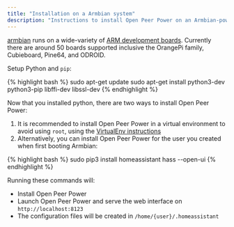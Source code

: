 ```yaml
---
title: "Installation on a Armbian system"
description: "Instructions to install Open Peer Power on an Armbian-powered systems."
---
```


[armbian](https://www.armbian.com) runs on a wide-variety of [ARM development boards](https://www.armbian.com/download/). Currently there are around 50 boards supported inclusive the OrangePi family, Cubieboard, Pine64, and ODROID.

Setup Python and `pip`:

{% highlight bash %}
sudo apt-get update
sudo apt-get install python3-dev python3-pip libffi-dev libssl-dev
{% endhighlight %}

Now that you installed python, there are two ways to install Open Peer Power:

1. It is recommended to install Open Peer Power in a virtual environment to avoid using `root`, using the [VirtualEnv instructions](/docs/installation/virtualenv/)
2. Alternatively, you can install Open Peer Power for the user you created when first booting Armbian:

{% highlight bash %}
sudo pip3 install homeassistant
hass --open-ui
{% endhighlight %}

Running these commands will:

- Install Open Peer Power
- Launch Open Peer Power and serve the web interface on `http://localhost:8123`
- The configuration files will be created in `/home/{user}/.homeassistant`
